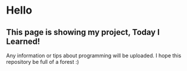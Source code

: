 Hello
=
This page is showing my project, Today I Learned!
-

Any information or tips about programming will be uploaded. I hope this repository be full of a forest :)

